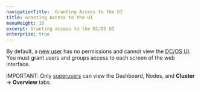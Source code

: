 ```yaml
---
navigationTitle:  Granting Access to the UI
title: Granting Access to the UI
menuWeight: 10
excerpt: Granting access to the DC/OS UI
enterprise: true
---
```

<!-- The source repository for this topic is https://github.com/dcos/dcos-docs-site -->


By default, a [new user](/mesosphere/dcos/1.13/security/ent/users-groups/) has no permissions and cannot view the [DC/OS UI](/mesosphere/dcos/1.13/gui/). You must grant users and groups access to each screen of the web interface.

<p class="message--important"><stribg>IMPORTANT: </strong> Only <a href="/mesosphere/dcos/1.13/security/ent/perms-reference/#superuser">superusers</a> can view the Dashboard, Nodes, and <strong>Cluster -> Overview</strong> tabs.</p>

